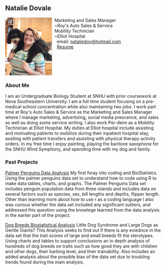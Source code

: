 ## Natalie Dovale

<img src="SiteFiles/lylahandme.jpg" align="left" width=150>&nbsp; Marketing and Sales Manager<br/>
&nbsp; ~Roy's Auto Sales & Service <br/>
&nbsp; Mobility Technician <br/>
&nbsp; ~Elliot Hospital <br/>
&nbsp; &nbsp; email: nataliedov@hotmail.com<br/>
&nbsp; &nbsp; [Resume](https://docs.google.com/document/d/14Z6EaGyPkXhglJOP3bw3A3wkWA113if3x3NgrTIWwkE/edit?usp=sharing)

<br/>
<br/>
<br/>
<br/>

### About Me
I am an Undergraduate Biology Student at SNHU with prior coursework at Nova Southeastern University. I am a full time student focusing on a pre-medical school concentration while also maintaining two jobs. I work part time at Roy's Auto Sales & Service as the Marketing and Sales Manager where I manage marketing, advertizing, social media prescence, and sales as well as doing some service writing. I also work Per-deim as a Mobility Technician at Elliot Hospital. My duties at Elliot hospital include assisting and motivating patients to mobilize during their inpatient hospital stay, assiting with patient transfers and assisting with physical therapy activity orders. In my free time I enjoy painting, playing the baritone saxophone for the SNHU Wind Symphony, and spending time with my dog and family.

### Past Projects
 [Palmer Penguins Data Analysis](https://github.com/Leedahbee/BioStatisticsAnalysis/blob/main/Palmer%20Penguins%20v2.html.md) My first foray into coding and BioStatistcs. Using the palmer penguins data set to understand how to code using R to make data tables, charts, and graphs. The Palmer Penguins Data set includes penguin population data from three islands and includes data on several factors such as species, sex, bill lengths and depths, flipper length. Other than learning more about how to use r as a coding language I also was curious whether the data set included any significant outliers, and addressed this question using the knowlege learned from the data analysis in the earlier part of the project.

 [Dog Breeds Biostatistical Analysis](https://github.com/Leedahbee/BioStatisticsAnalysis/blob/main/Dog%20Breeds%20Biostats.qmd) Little Dog Syndrome and Large Dogs as Gentle Giants? This Analysis seeks to find out if there is any eviednce in the data set that the trait scores of large and small breeds fit the sterotypes. Using charts and tables to support conclusions an in depth analysis of hundreds of dog breeds on traits such as how good they are with children and other dogs, their barking level, and their trainability. Also includes an added analysis about the possible bias of the data set due to troubling trends found during the main analysis.
